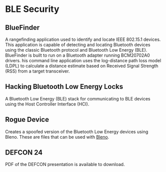 # BLE Security

## BlueFinder
A rangefinding application used to identify and locate IEEE 802.15.1 devices. This application is capable of detecting and locating Bluetooth devices using the classic Bluetooth protocol and Bluetooth Low Energy (BLE). BlueFinder is built to run on a Bluetooth adapter running BCM20702A0 drivers. his command line application uses the log-distance path loss model (LDPL) to calculate a distance estimate based on Received Signal Strength (RSS) from a target transceiver.

## Hacking Bluetooth Low Energy Locks
A Bluetooth Low Energy (BLE) stack for communicating to BLE devices using the Host Controller Interface (HCI).

## Rogue Device
Creates a spoofed version of the Bluetooth Low Energy devices using Bleno. These are files that can be used with [Bleno](https://github.com/sandeepmistry/bleno).

## DEFCON 24
PDF of the DEFCON presentation is available to download. 
